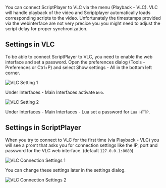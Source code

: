 You can connect ScriptPlayer to VLC via the menu (Playback - VLC). VLC will handle playback of the video and Scriptplayer automatically loads corresponding scripts to the video. Unfortunately the timestamps provided via the webinterface are not very precice you you might need to adjust the script delay for proper synchronization. 

## Settings in VLC

To be able to connect ScriptPlayer to VLC, you need to enable the web interface and set a password. Open the preferences dialog (Tools - Preferences or Ctrl+P) and select Show settings - All in the bottom left corner.

![VLC Setting 1](https://raw.githubusercontent.com/FredTungsten/ScriptPlayer/master/Assets/VlcWebInterface1.png)

Under Interfaces - Main Interfaces activate ``Web``.

![VLC Setting 2](https://raw.githubusercontent.com/FredTungsten/ScriptPlayer/master/Assets/VlcWebInterface2.png)

Under Interfaces - Main Interfaces - Lua set a password for ``Lua HTTP``.

## Settings in ScriptPlayer

When you try to connect to VLC for the first time (via Playback - VLC) you will see a promt that asks you for connection settings like the IP, port and password for the VLC web interface. (default ``127.0.0.1:8080``)

![VLC Connection Settings 1](https://raw.githubusercontent.com/FredTungsten/ScriptPlayer/master/Assets/VlcConnectionSettings1.png)

You can change these settings later in the settings dialog.

![VLC Connection Settings 2](https://raw.githubusercontent.com/FredTungsten/ScriptPlayer/master/Assets/VlcConnectionSettings2.png)
